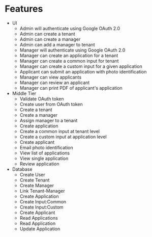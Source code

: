 # Features

- UI
  - Admin will authenticate using Google OAuth 2.0
  - Admin can create a tenant
  - Admin can create a manager
  - Admin can add a manager to tenant
  - Manager will authenticate using Google OAuth 2.0
  - Manager can create an application for a tenant
  - Manager can create a common input for tenant
  - Manager can create a custom input for a given application
  - Applicant can submit an application with photo identification
  - Manager can view applicants
  - Manager can review an applicant
  - Manager can print PDF of applicant's application
- Middle Tier
  - Validate OAuth token
  - Create user from OAuth token
  - Create a tenant
  - Create a manager
  - Assign manager to a tenant
  - Create application
  - Create a common input at tenant level
  - Create a custom input at application level
  - Create applicant
  - Email photo identification
  - View list of applications
  - View single application
  - Review application
- Database
  - Create User
  - Create Tenant
  - Create Manager
  - Link Tenant-Manager
  - Create Application
  - Create Input:Common
  - Create Input:Custom
  - Create Applicant
  - Read Applications
  - Read Application
  - Update Application
